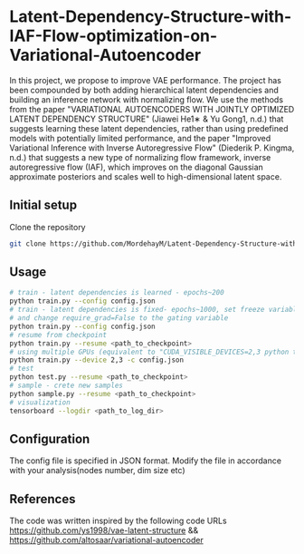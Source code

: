 # Latent-Dependency-Structure-with-IAF-Flow-optimization-on-Variational-Autoencoder

In this project, we propose to improve VAE performance.
The project has been compounded by both adding hierarchical latent dependencies
and building an inference network with normalizing flow.
We use the methods from the paper "VARIATIONAL AUTOENCODERS WITH JOINTLY OPTIMIZED
LATENT DEPENDENCY STRUCTURE" (Jiawei He1∗ & Yu Gong1, n.d.) that suggests learning these latent dependencies,
rather than using predefined models with potentially limited performance,
and the paper "Improved Variational Inference with Inverse Autoregressive Flow" (Diederik P. Kingma, n.d.) 
that suggests a new type of normalizing flow framework, inverse autoregressive flow (IAF),
which improves on the diagonal Gaussian approximate posteriors and scales well to high-dimensional latent space.

## Initial setup
Clone the repository
```bash
git clone https://github.com/MordehayM/Latent-Dependency-Structure-with-IAF-Flow-optimization-on-Variational-Autoencoder.git
```

## Usage
```bash
# train - latent dependencies is learned - epochs~200
python train.py --config config.json
# train - latent dependencies is fixed- epochs~1000, set freeze variable in train.py file
# and change require_grad=False to the gating variable
python train.py --config config.json  
# resume from checkpoint
python train.py --resume <path_to_checkpoint>
# using multiple GPUs (equivalent to "CUDA_VISIBLE_DEVICES=2,3 python train.py -c config.py")
python train.py --device 2,3 -c config.json 
# test
python test.py --resume <path_to_checkpoint>
# sample - crete new samples
python sample.py --resume <path_to_checkpoint>
# visualization 
tensorboard --logdir <path_to_log_dir>
```
## Configuration
The config file is specified in JSON format. Modify the file in accordance with your analysis(nodes number, dim size etc) 

## References
The code was written inspired by the following code URLs https://github.com/ys1998/vae-latent-structure
&& https://github.com/altosaar/variational-autoencoder













